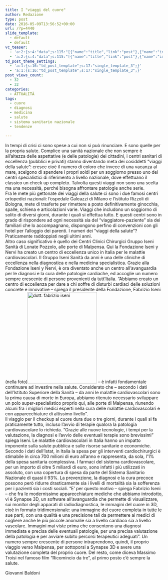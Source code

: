 ```yaml
---
title: I "viaggi del cuore"
author: Redazione
type: post
date: 2016-05-09T13:56:52+00:00
url: /?p=4440
slide_template:
  - default
  - default
vc_teaser:
  - 'a:2:{s:4:"data";s:115:"[{"name":"title","link":"post"},{"name":"image","image":"featured","link":"none"},{"name":"text","mode":"excerpt"}]";s:7:"bgcolor";s:0:"";}'
  - 'a:2:{s:4:"data";s:115:"[{"name":"title","link":"post"},{"name":"image","image":"featured","link":"none"},{"name":"text","mode":"excerpt"}]";s:7:"bgcolor";s:0:"";}'
td_post_theme_settings:
  - 'a:1:{s:16:"td_post_template";s:17:"single_template_3";}'
  - 'a:1:{s:16:"td_post_template";s:17:"single_template_3";}'
post_views_count:
  - 32
  - 32
categories:
  - ATTUALITÀ
tags:
  - cuore
  - diagnosi
  - medicina
  - salute
  - sistema sanitario nazionale
  - tendenze

---
```

<p style="text-align: left;">
  In tempi di crisi ci sono spese a cui non si può rinunciare. E sono quelle per la propria salute. Complice una sanità nazionale che non sempre è all’altezza delle aspettative (e delle patologie) dei cittadini, i centri sanitari di eccellenza (pubblici e privati) stanno diventando meta dei cosiddetti “viaggi della salute”: cresce cioè il numero di coloro che invece di una vacanza al mare, scelgono di spendere i propri soldi per un soggiorno presso uno dei centri specialistici di riferimento a livello nazionale, dove effettuano il classico un check up completo. Talvolta questi viaggi non sono una scelta ma una necessità, perché bisogna affrontare patologie anche serie.<br /> Fra le mete più gettonate dei viaggi della salute ci sono i due famosi centri ortopedici nazionali: l’ospedale Galeazzi di Milano e l’istituto Rizzoli di Bologna, mete di trasferte per rimettere a posto definitivamente ginocchia, spalle, schiena e articolazioni varie. Viaggi che includono un soggiorno di solito di diversi giorni, durante i quali si effettua tutto. E questi centri sono in grado di rispondere ad ogni necessità sia del “viaggiatore-paziente” sia dei familiari che lo accompagnano, dispongono perfino di convenzioni con gli hotel per l’alloggio dei parenti. I numeri dei “viaggi della salute”? Praticamente raddoppiati negli ultimi anni.<br /> Altro caso significativo è quello dei Centri Clinici Chirurgici Gruppo Iseni Sanità di Lonate Pozzolo, alle porte di Malpensa. Qui la Fondazione Iseni y Nervi ha creato un centro di eccellenza unico in Italia per le malattie cardiovascolari. Il Gruppo Iseni Sanità da anni è una delle cliniche di eccellenza nella diagnostica e nella medicina specialistica. Grazie alla Fondazione Iseni y Nervi, è ora diventato anche un centro all’avanguardia per le diagnosi e la cura delle patologie cardiache, ed accoglie un numero sempre crescente di persone provenienti da tutt’Italia. “Abbiamo creato un centro di eccellenza per dare a chi soffre di disturbi cardiaci delle soluzioni concrete e innovative – spiega il presidente della Fondazione, Fabrizio Iseni (nella foto)<img decoding="async" loading="lazy" class="size-full wp-image-4442 alignright" src="https://progressonline.it/wp-content/uploads/dott.-fabrizio-iseni.jpg" alt="dott. fabrizio iseni" width="222" height="291" /> – è infatti fondamentale continuare ad investire nella salute. Considerato che – secondo i dati dell’Istituto Superiore della Sanità – da anni le malattie cardiovascolari sono la prima causa di morte in Europa, abbiamo ritenuto necessario sviluppare un polo super-specialistico proprio qui, alle porte di Malpensa, riunendo alcuni fra i migliori medici esperti nella cura delle malattie cardiovascolari e con apparecchiature di altissimo livello”.<br /> Il viaggio per il checkup al cuore dura due o tre giorni, durante i quali si fa praticamente tutto, incluso l’avvio di terapie qualora la patologia cardiovascolare lo richieda. “Grazie alle nuove tecnologie, i tempi per la valutazione, la diagnosi e l’avvio delle eventuali terapie sono brevissimi” spiega Iseni. Le malattie cardiovascolari in Italia hanno un impatto imponente sulla salute pubblica e sulle risorse sanitarie e economiche. Secondo i dati dell&#8217;Istat, in Italia la spesa per gli interventi cardiochirurgici è stimabile in circa 700 milioni di euro all&#8217;anno e rappresenta, da sola, l&#8217;1% della spesa sanitaria complessiva. I farmaci del sistema cardiovascolare, per un importo di oltre 5 miliardi di euro, sono infatti i più utilizzati in assoluto, con una copertura di spesa da parte del Sistema Sanitario Nazionale di quasi il 93%. La prevenzione, la diagnosi e la cura precoce possono però ridurre drasticamente sia i livelli di mortalità sia la sofferenza per i pazienti sia i costi sociali. “E’ per questo motivo – spiega Fabrizio Iseni – che fra le modernissime apparecchiature mediche che abbiamo introdotto, vi è Synapse 3D, un software all’avanguardia che permette di visualizzare, sui monitor degli apparati di radiodiagnostica, le immagini del cuore in 3D, cioè in formato tridimensionale: una immagine del cuore completa in tutte le sue parti, con una qualità e una precisione tali da permettere ai medici di cogliere anche le più piccole anomalie sia a livello cardiaco sia a livello vascolare. Immagini mai viste prima che consentono una diagnosi immediata e precisa delle eventuali patologie, per una precisa valutazione della patologia e per avviare subito percorsi terapeutici adeguati”. Un numero sempre crescente di persone intraprendono, quindi, il proprio viaggio verso Malpensa, per sottoporsi a Synapse 3D e avere una valutazione completa del proprio cuore. Del resto, come diceva Massimo Troisi nel famoso film “Ricomincio da tre”, al primo posto c’è sempre la salute.
</p>

<p style="text-align: left;">
  Giovanni Baldoni
</p>